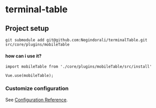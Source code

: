 # terminal-table

## Project setup
```
git submodule add git@github.com:Negindorali/terminalTable.git src/core/plugins/mobileTable
```

#### how can i use it?
```
import mobileTable from './core/plugins/mobileTable/src/install'
 
Vue.use(mobileTable);

```

### Customize configuration
See [Configuration Reference](https://cli.vuejs.org/config/).
